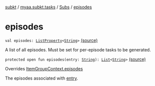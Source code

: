 [subkt](../../index.md) / [myaa.subkt.tasks](../index.md) / [Subs](index.md) / [episodes](./episodes.md)

# episodes

`val episodes: `[`ListProperty`](https://docs.gradle.org/current/javadoc/org/gradle/api/provider/ListProperty.html)`<`[`String`](https://kotlinlang.org/api/latest/jvm/stdlib/kotlin/-string/index.html)`>` [(source)](https://github.com/Myaamori/SubKt/blob/0.1.8/src/main/kotlin/myaa/subkt/tasks/plugin.kt#L352)

A list of all episodes. Must be set for per-episode tasks to be generated.

`protected open fun episodes(entry: `[`String`](https://kotlinlang.org/api/latest/jvm/stdlib/kotlin/-string/index.html)`): `[`List`](https://kotlinlang.org/api/latest/jvm/stdlib/kotlin.collections/-list/index.html)`<`[`String`](https://kotlinlang.org/api/latest/jvm/stdlib/kotlin/-string/index.html)`>` [(source)](https://github.com/Myaamori/SubKt/blob/0.1.8/src/main/kotlin/myaa/subkt/tasks/plugin.kt#L369)

Overrides [ItemGroupContext.episodes](../-item-group-context/episodes.md)

The episodes associated with [entry](../-item-group-context/episodes.md#myaa.subkt.tasks.ItemGroupContext$episodes(kotlin.String)/entry).

